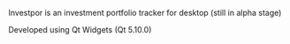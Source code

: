 Investpor is an investment portfolio tracker for desktop (still in alpha stage)

Developed using Qt Widgets (Qt 5.10.0)
